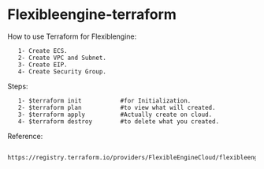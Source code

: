 # Flexibleengine-terraform

How to use Terraform for Flexiblengine:

       1- Create ECS.
       2- Create VPC and Subnet.
       3- Create EIP.
       4- Create Security Group.
       
Steps:

       1- $terraform init           #for Initialization.
       2- $terraform plan           #to view what will created.
       3- $terraform apply          #Actually create on cloud.
       4- $terraform destroy        #to delete what you created.
       
       
Reference:

       https://registry.terraform.io/providers/FlexibleEngineCloud/flexibleengine/latest/docs
